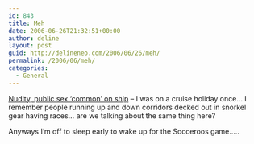```yaml
---
id: 843
title: Meh
date: 2006-06-26T21:32:51+00:00
author: deline
layout: post
guid: http://delineneo.com/2006/06/26/meh/
permalink: /2006/06/meh/
categories:
  - General
---
```

[Nudity, public sex &#8216;common&#8217; on ship](http://www.theaustralian.news.com.au/story/0,20867,19591944-29277,00.html) &#8211; I was on a cruise holiday once&#8230; I remember people running up and down corridors decked out in snorkel gear having races&#8230; are we talking about the same thing here?

Anyways I&#8217;m off to sleep early to wake up for the Socceroos game&#8230;..
